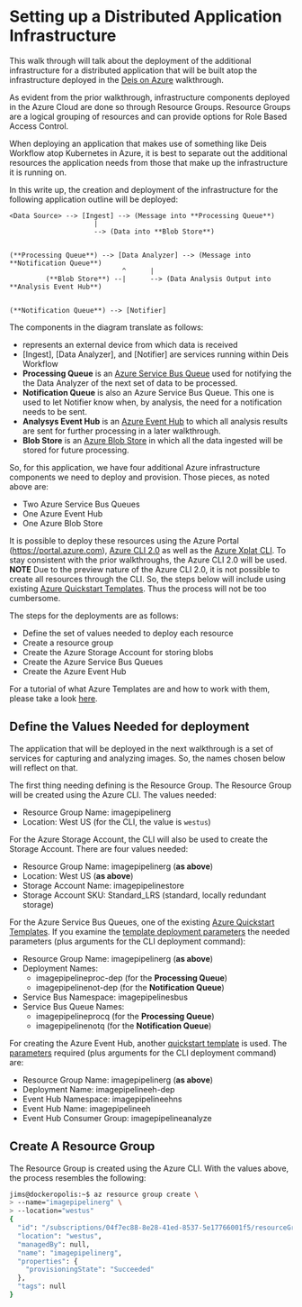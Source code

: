 # Setting up a Distributed Application Infrastructure

This walk through will talk about the deployment of the additional infrastructure for a
distributed application that will be built atop the infrastructure deployed in the 
[Deis on Azure](https://github.com/jmspring/acs-deployments/blob/master/deis_on_azure/deis_on_azure.md)
walkthrough.

As evident from the prior walkthrough, infrastructure components deployed in the Azure Cloud
are done so through Resource Groups.  Resource Groups are a logical grouping of resources and
can provide options for Role Based Access Control.

When deploying an application that makes use of something like Deis Workflow atop Kubernetes in
Azure, it is best to separate out the additional resources the application needs from those 
that make up the infrastructure it is running on.

In this write up, the creation and deployment of the infrastructure for the following application
outline will be deployed:

```
<Data Source> --> [Ingest] --> (Message into **Processing Queue**)
                     |
                     --> (Data into **Blob Store**)


(**Processing Queue**) --> [Data Analyzer] --> (Message into **Notification Queue**)
                            ^      |
         (**Blob Store**) --|      --> (Data Analysis Output into **Analysis Event Hub**)


(**Notification Queue**) --> [Notifier]
```

The components in the diagram translate as follows:

  - <Data Source> represents an external device from which data is received
  - [Ingest], [Data Analyzer], and [Notifier] are services running within Deis Workflow
  - **Processing Queue** is an [Azure Service Bus Queue](https://docs.microsoft.com/en-us/azure/service-bus-messaging/service-bus-fundamentals-hybrid-solutions#queues)
    used for notifying the the Data Analyzer of the next set of data to be processed.
  - **Notification Queue** is also an Azure Service Bus Queue.  This one is used to let Notifier know when, by analysis, the need for a notification needs to be sent.
  - **Analysys Event Hub** is an [Azure Event Hub](https://azure.microsoft.com/en-us/services/event-hubs/) to which all analysis results are sent for further processing in a later walkthrough.
  - **Blob Store** is an [Azure Blob Store](https://docs.microsoft.com/en-us/azure/storage/storage-introduction#blob-storage) in which all the data ingested will be stored for future processing.

So, for this application, we have four additional Azure infrastructure components we need to 
deploy and provision.  Those pieces, as noted above are:

  - Two Azure Service Bus Queues
  - One Azure Event Hub
  - One Azure Blob Store

It is possible to deploy these resources using the Azure Portal (https://portal.azure.com), [Azure CLI 2.0](https://github.com/Azure/azure-cli) as well as the [Azure Xplat CLI](https://github.com/Azure/azure-xplat-cli).
To stay consistent with the prior walkthroughs, the Azure CLI 2.0 will be used.  **NOTE** Due to the preview
nature of the Azure CLI 2.0, it is not possible to create all resources through the CLI.  So, the steps below
will include using existing [Azure Quickstart Templates](https://github.com/Azure/azure-quickstart-templates).
Thus the process will not be too cumbersome.

The steps for the deployments are as follows:

  - Define the set of values needed to deploy each resource
  - Create a resource group
  - Create the Azure Storage Account for storing blobs
  - Create the Azure Service Bus Queues
  - Create the Azure Event Hub

For a tutorial of what Azure Templates are and how to work with them, please take a look [here](https://docs.microsoft.com/en-us/azure/azure-resource-manager/resource-manager-template-walkthrough).  

## Define the Values Needed for deployment

The application that will be deployed in the next walkthrough is a set of services for capturing and analyzing
images.  So, the names chosen below will reflect on that.

The first thing needing defining is the Resource Group.  The Resource Group will be created using the Azure CLI.  The values needed:

  - Resource Group Name:  imagepipelinerg
  - Location:  West US (for the CLI, the value is `westus`)

For the Azure Storage Account, the CLI will also be used to create the Storage Account.  There are four values needed:

  - Resource Group Name:  imagepipelinerg (**as above**)
  - Location:  West US (**as above**)
  - Storage Account Name:  imagepipelinestore
  - Storage Account SKU:  Standard_LRS (standard, locally redundant storage)

For the Azure Service Bus Queues, one of the existing [Azure Quickstart Templates](https://github.com/Azure/azure-quickstart-templates/tree/master/101-servicebus-queue).  If you examine
the [template deployment parameters](https://github.com/Azure/azure-quickstart-templates/blob/master/201-servicebus-create-queue/azuredeploy.parameters.json) the needed parameters (plus arguments for the CLI deployment command):

  - Resource Group Name:  imagepipelinerg (**as above**)
  - Deployment Names:
    - imagepipelineproc-dep (for the **Processing Queue**)
    - imagepipelinenot-dep (for the **Notification Queue**)
  - Service Bus Namespace:  imagepipelinesbus
  - Service Bus Queue Names:
    - imagepipelineprocq (for the **Processing Queue**)
    - imagepipelinenotq (for the **Notification Queue**)

For creating the Azure Event Hub, another [quickstart template](https://github.com/Azure/azure-quickstart-templates/tree/master/201-event-hubs-create-event-hub-and-consumer-group) is used.  The [parameters](https://github.com/Azure/azure-quickstart-templates/blob/master/201-event-hubs-create-event-hub-and-consumer-group/azuredeploy.parameters.json) required (plus arguments for the CLI deployment command) are:

  - Resource Group Name:  imagepipelinerg (**as above**)
  - Deployment Name:  imagepipelineeh-dep
  - Event Hub Namespace:  imagepipelineehns
  - Event Hub Name:  imagepipelineeh
  - Event Hub Consumer Group:  imagepipelineanalyze

## Create A Resource Group

The Resource Group is created using the Azure CLI.  With the values above, the process resembles the 
following:

```bash
jims@dockeropolis:~$ az resource group create \
> --name="imagepipelinerg" \
> --location="westus"
{
  "id": "/subscriptions/04f7ec88-8e28-41ed-8537-5e17766001f5/resourceGroups/imagepipelinerg",
  "location": "westus",
  "managedBy": null,
  "name": "imagepipelinerg",
  "properties": {
    "provisioningState": "Succeeded"
  },
  "tags": null
}
```

